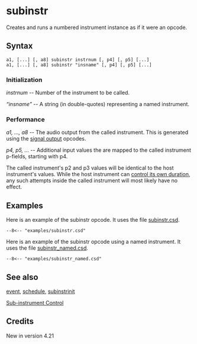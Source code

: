 <!--
id:subinstr
category:Instrument Control:Subinstrument Control
-->
# subinstr
Creates and runs a numbered instrument instance as if it were an opcode.

## Syntax
``` csound-orc
a1, [...] [, a8] subinstr instrnum [, p4] [, p5] [...]
a1, [...] [, a8] subinstr "insname" [, p4] [, p5] [...]
```

### Initialization

_instrnum_ -- Number of the instrument to be called.

_&#8220;insname&#8221;_ -- A string (in double-quotes) representing a named instrument.

### Performance

_a1, ..., a8_ --  The audio output from the called instrument. This is generated using the [signal output](../../sigio/output) opcodes.

_p4, p5, ..._ -- Additional input values the are mapped to the called instrument p-fields, starting with p4.

The called instrument's p2 and p3 values will be identical to the host instrument's values. While the host instrument can [control its own duration](../../control/durctl), any such attempts inside the called instrument will most likely have no effect.

## Examples

Here is an example of the subinstr opcode. It uses the file [subinstr.csd](../../examples/subinstr.csd).

``` csound-csd title="Example of the subinstr opcode." linenums="1"
--8<-- "examples/subinstr.csd"
```

Here is an example of the subinstr opcode using a named instrument. It uses the file [subinstr_named.csd](../../examples/subinstr_named.csd).

``` csound-csd title="Example of the subinstr opcode using a named instrument." linenums="1"
--8<-- "examples/subinstr_named.csd"
```

## See also

[event](../../opcodes/event), [schedule](../../opcodes/schedule), [subinstrinit](../../opcodes/subinstrinit)

[Sub-instrument Control](../../control/subinstr)

## Credits

New in version 4.21
